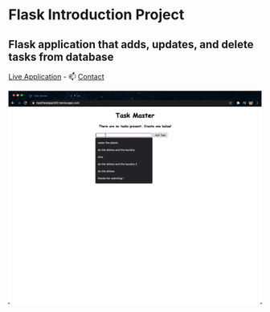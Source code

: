 # Flask Introduction Project 

## Flask application that adds, updates, and delete tasks from database

[Live Application](https://taskflaskapp300.herokuapp.com/) - 📫 [Contact](lhl7@njit.edu)

![Application Preview](taskFlask.gif)

